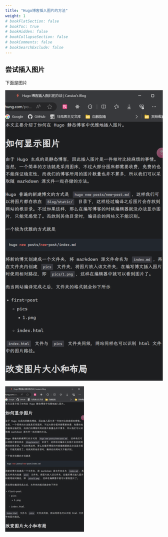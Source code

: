 ```yaml
---
title: "Hugo博客插入图片的方法"
weight: 1
# bookFlatSection: false
# bookToc: true
# bookHidden: false
# bookCollapseSection: false
# bookComments: false
# bookSearchExclude: false
---
```


## 尝试插入图片

下面是图片

![pic](pics/test.png)

<img src="pics/test.png" width="50%" />
